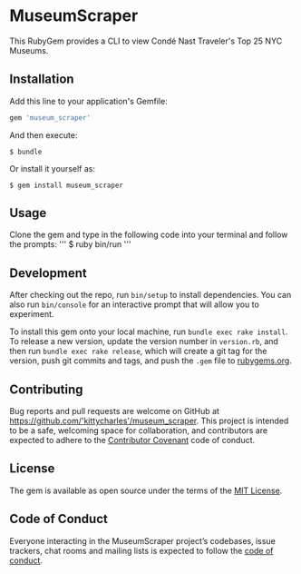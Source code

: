 # MuseumScraper

This RubyGem provides a CLI to view Condé Nast Traveler's Top 25 NYC Museums.

## Installation

Add this line to your application's Gemfile:

```ruby
gem 'museum_scraper'
```

And then execute:

    $ bundle

Or install it yourself as:

    $ gem install museum_scraper

## Usage
Clone the gem and type in the following code into your terminal and follow the prompts:
''' 
$ ruby bin/run
'''

## Development

After checking out the repo, run `bin/setup` to install dependencies. You can also run `bin/console` for an interactive prompt that will allow you to experiment.

To install this gem onto your local machine, run `bundle exec rake install`. To release a new version, update the version number in `version.rb`, and then run `bundle exec rake release`, which will create a git tag for the version, push git commits and tags, and push the `.gem` file to [rubygems.org](https://rubygems.org).

## Contributing

Bug reports and pull requests are welcome on GitHub at https://github.com/'kittycharles'/museum_scraper. This project is intended to be a safe, welcoming space for collaboration, and contributors are expected to adhere to the [Contributor Covenant](http://contributor-covenant.org) code of conduct.

## License

The gem is available as open source under the terms of the [MIT License](https://opensource.org/licenses/MIT).

## Code of Conduct

Everyone interacting in the MuseumScraper project’s codebases, issue trackers, chat rooms and mailing lists is expected to follow the [code of conduct](https://github.com/'kittycharles'/museum_scraper/blob/master/CODE_OF_CONDUCT.md).
